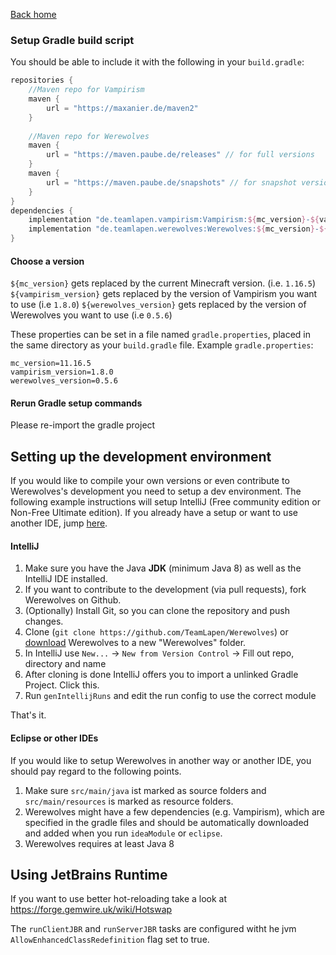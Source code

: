 [Back home](../README.md)
### Setup Gradle build script

You should be able to include it with the following in your `build.gradle`:
```gradle
repositories {
    //Maven repo for Vampirism
    maven {
        url = "https://maxanier.de/maven2"
    }
    
    //Maven repo for Werewolves
    maven {
        url = "https://maven.paube.de/releases" // for full versions
    }
    maven {
        url = "https://maven.paube.de/snapshots" // for snapshot version
    }
}
dependencies {
    implementation "de.teamlapen.vampirism:Vampirism:${mc_version}-${vampirism_version}"
    implementation "de.teamlapen.werewolves:Werewolves:${mc_version}-${werewolves_version}"
}
```

#### Choose a version

`${mc_version}` gets replaced by the current Minecraft version. (i.e. `1.16.5`)
`${vampirism_version}` gets replaced by the version of Vampirism you want to use (i.e `1.8.0`)
`${werewolves_version}` gets replaced by the version of Werewolves you want to use (i.e `0.5.6`)

These properties can be set in a file named `gradle.properties`, placed in the same directory as your `build.gradle`
file. Example `gradle.properties`:

```
mc_version=11.16.5
vampirism_version=1.8.0
werewolves_version=0.5.6
```

#### Rerun Gradle setup commands

Please re-import the gradle project

## Setting up the development environment
If you would like to compile your own versions or even contribute to Werewolves's development you need to setup a dev environment.
The following example instructions will setup IntelliJ (Free community edition or Non-Free Ultimate edition). If you already have a setup or want to use another IDE, jump [here](#setting-up-werewolves-in-another-environment).

#### IntelliJ
1. Make sure you have the Java **JDK** (minimum Java 8) as well as the IntelliJ IDE installed.
2. If you want to contribute to the development (via pull requests), fork Werewolves on Github.
3. (Optionally) Install Git, so you can clone the repository and push changes.
4. Clone (`git clone https://github.com/TeamLapen/Werewolves`) or [download](https://github.com/TeamLapen/Werewolves/archive/14) Werewolves to a new "Werewolves" folder.
5. In IntelliJ use `New...` -> `New from Version Control` -> Fill out repo, directory and name
6. After cloning is done IntelliJ offers you to import a unlinked Gradle Project. Click this.
7. Run `genIntellijRuns` and edit the run config to use the correct module


That's it.

#### Eclipse or other IDEs
If you would like to setup Werewolves in another way or another IDE, you should pay regard to the following points.  
1. Make sure `src/main/java` ist marked as source folders and `src/main/resources` is marked as resource folders.  
2. Werewolves might have a few dependencies (e.g. Vampirism), which are specified in the gradle files and should be automatically downloaded and added when you run `ideaModule` or `eclipse`.  
3. Werewolves requires at least Java 8 

## Using JetBrains Runtime

If you want to use better hot-reloading take a look at https://forge.gemwire.uk/wiki/Hotswap

The `runClientJBR` and `runServerJBR` tasks are configured witht he jvm `AllowEnhancedClassRedefinition` flag set to true.